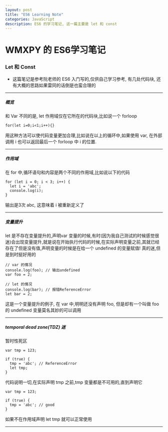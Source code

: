 ```yaml
---
layout: post
title: "ES6 Learning Note"
categories: JavaScript
description: ES6 的学习笔记, 这一篇主要是 let 和 const
---
```


# WMXPY 的 ES6学习笔记

### Let 和 Const

-   这篇笔记是参考阮老师的 ES6 入门写的,仅供自己学习参考, 有几处代码块, 还有大概的思路如果雷同的话倒是也蛮合理的

* * *

##### 概览

和 Var 不同的是, let 作用域仅在它所在的代码块,比如说一个 forloop

    for(let i=0;i<1;i++){}

用这种方法可以使代码变量更加合理,比如说在以上的循环中,如果使用 var, 在外部调用 i 也可以返回最后一个 forloop 中 i 的位置. 

* * *

##### 作用域

在 for 中,循环语句和内容是两个不同的作用域,比如说以下的代码

    for (let i = 0; i < 3; i++) {
      let i = 'abc';
      console.log(i);
    }

输出是3次 abc, 这意味着 i 被重新定义了  

* * *

##### 变量提升

let 是不存在变量提升的,声明var 变量的时候,有时(因为我自己测试的时候感觉很迷)会出现变量提升,就是说在开始执行代码的时候,在实际声明变量之前,其就已经存在了但是没有值,声明变量的时候是在给一个 undefined 的变量赋值! 真的迷,但是到时挺好用的

    // var 的情况
    console.log(foo); // 输出undefined
    var foo = 2;

    // let 的情况
    console.log(bar); // 报错ReferenceError
    let bar = 2;

这是一个变量提升的例子, 在 var 中,明明还没有声明 foo, 但是却有一个叫做 foo 的 undefined 变量莫名其妙的可以调用

* * *

##### temporal dead zone(TDZ) 迷

暂时性死区

    var tmp = 123;

    if (true) {
      tmp = 'abc'; // ReferenceError
      let tmp;
    }

代码说明一切,在实际声明 tmp 之前,tmp 变量都是不可用的,直到声明它

    var tmp = 123;

    if (true) {
      tmp = 'abc'; // good
    }

 如果不在作用域声明 let tmp 就可以正常使用

* * *
